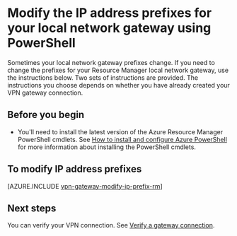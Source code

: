 <properties
   pageTitle="Modify IP address prefixes for a Local Network Gateway | Microsoft Azure"
   description="This article walks you through changing IP address prefixes for your local network gateway"
   services="vpn-gateway"
   documentationCenter="na"
   authors="cherylmc"
   manager="carmonm"
   editor=""
   tags="azure-resource-manager"/>

<tags
   ms.service="vpn-gateway"
   ms.devlang="na"
   ms.topic="article"
   ms.tgt_pltfrm="na"
   ms.workload="infrastructure-services"
   ms.date="08/04/2016"
   ms.author="cherylmc"/>

# Modify the IP address prefixes for your local network gateway using PowerShell


Sometimes your local network gateway prefixes change. If you need to change the prefixes for your Resource Manager local network gateway, use the instructions below. Two sets of instructions are provided. The instructions you choose depends on whether you have already created your VPN gateway connection.


## Before you begin
	
- You'll need to install the latest version of the Azure Resource Manager PowerShell cmdlets. See [How to install and configure Azure PowerShell](../powershell-install-configure.md) for more information about installing the PowerShell cmdlets.

## To modify IP address prefixes

[AZURE.INCLUDE [vpn-gateway-modify-ip-prefix-rm](../../includes/vpn-gateway-modify-ip-prefix-rm-include.md)]

## Next steps

You can verify your VPN connection. See [Verify a gateway connection](vpn-gateway-verify-connection-resource-manager.md).

